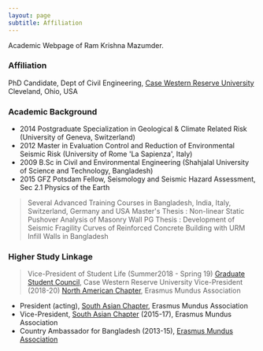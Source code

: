 ```yaml
---
layout: page
subtitle: Affiliation
---
```

Academic Webpage of Ram Krishna Mazumder.

### Affiliation
PhD Candidate,
Dept of Civil Engineering, [Case Western Reserve University](http://www.case.edu)
Cleveland, Ohio, USA

### Academic Background
* 2014    Postgraduate Specialization in Geological & Climate Related Risk (University of Geneva, Switzerland)
* 2012    Master in Evaluation Control and Reduction of Environmental Seismic Risk (University of Rome 'La Sapienza', Italy)
* 2009    B.Sc in Civil and Environmental Engineering (Shahjalal University of Science and Technology, Bangladesh)
* 2015    GFZ Potsdam Fellow, Seismology and Seismic Hazard Assessment, Sec 2.1 Physics of the Earth

> Several Advanced Training Courses in Bangladesh, India, Italy, Switzerland,  Germany and USA
> Master's Thesis : Non-linear Static Pushover Analysis of  Masonry Wall
> PG Thesis       : Development of Seismic Fragility Curves of Reinforced Concrete Building with URM Infill Walls in Bangladesh

### Higher Study Linkage
> Vice-President of Student Life (Summer2018 - Spring 19) [Graduate Student Council](http://gsc.case.edu/StudentLife), Case Western Reserve University
> Vice-President (2018-20) [North American Chapter](http://www.em-a.eu/en/about-ema/regional-chapters/north-american-chapter.html), Erasmus Mundus Association
* President (acting), [South Asian Chapter](http://www.em-a.eu/en/about-ema/regional-chapters/south-asian-chapter.html), Erasmus Mundus Association
* Vice-President, [South Asian Chapter](http://www.em-a.eu/en/about-ema/regional-chapters/south-asian-chapter.html) (2015-17), Erasmus Mundus Association
* Country Ambassador for Bangladesh (2013-15), [Erasmus Mundus Association](http://www.em-a.eu)
